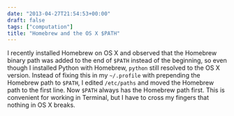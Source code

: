 ```yaml
---
date: "2013-04-27T21:54:53+00:00"
draft: false
tags: ["computation"]
title: "Homebrew and the OS X $PATH"
---
```

I recently installed Homebrew on OS X and observed that the Homebrew binary path was added to the end of `$PATH` instead of the beginning, so even though I installed Python with Homebrew, `python` still resolved to the OS X version. Instead of fixing this in my `~/.profile` with prepending the Homebrew path to `$PATH`, I edited `/etc/paths` and moved the Homebrew path to the first line. Now `$PATH` always has the Homebrew path first. This is convenient for working in Terminal, but I have to cross my fingers that nothing in OS X breaks.
